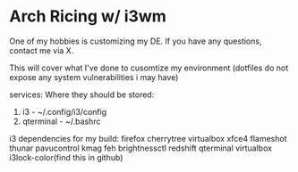 # Arch Ricing w/ i3wm
One of my hobbies is customizing my DE. If you have any questions, contact me via X.

This will cover what I've done to cusomtize my environment (dotfiles do not expose any system vulnerabilities i may have)

services:          Where they should be stored:
1. i3              - ~/.config/i3/config
2. qterminal       - ~/.bashrc


i3 dependencies for my build:
firefox
cherrytree
virtualbox
xfce4
flameshot
thunar
pavucontrol
kmag
feh
brightnessctl
redshift
qterminal
virtualbox
i3lock-color(find this in github)

